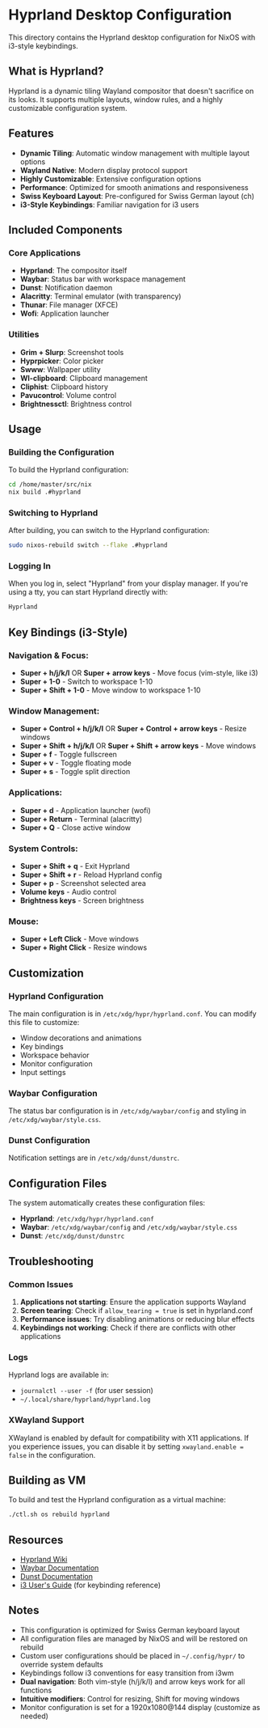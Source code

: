 # Hyprland Desktop Configuration

This directory contains the Hyprland desktop configuration for NixOS with i3-style keybindings.

## What is Hyprland?

Hyprland is a dynamic tiling Wayland compositor that doesn't sacrifice on its looks. It supports multiple layouts, window rules, and a highly customizable configuration system.

## Features

- **Dynamic Tiling**: Automatic window management with multiple layout options
- **Wayland Native**: Modern display protocol support
- **Highly Customizable**: Extensive configuration options
- **Performance**: Optimized for smooth animations and responsiveness
- **Swiss Keyboard Layout**: Pre-configured for Swiss German layout (ch)
- **i3-Style Keybindings**: Familiar navigation for i3 users

## Included Components

### Core Applications
- **Hyprland**: The compositor itself
- **Waybar**: Status bar with workspace management
- **Dunst**: Notification daemon
- **Alacritty**: Terminal emulator (with transparency)
- **Thunar**: File manager (XFCE)
- **Wofi**: Application launcher

### Utilities
- **Grim + Slurp**: Screenshot tools
- **Hyprpicker**: Color picker
- **Swww**: Wallpaper utility
- **Wl-clipboard**: Clipboard management
- **Cliphist**: Clipboard history
- **Pavucontrol**: Volume control
- **Brightnessctl**: Brightness control

## Usage

### Building the Configuration

To build the Hyprland configuration:

```bash
cd /home/master/src/nix
nix build .#hyprland
```

### Switching to Hyprland

After building, you can switch to the Hyprland configuration:

```bash
sudo nixos-rebuild switch --flake .#hyprland
```

### Logging In

When you log in, select "Hyprland" from your display manager. If you're using a tty, you can start Hyprland directly with:

```bash
Hyprland
```

## Key Bindings (i3-Style)

### **Navigation & Focus:**
- **Super + h/j/k/l** OR **Super + arrow keys** - Move focus (vim-style, like i3)
- **Super + 1-0** - Switch to workspace 1-10
- **Super + Shift + 1-0** - Move window to workspace 1-10

### **Window Management:**
- **Super + Control + h/j/k/l** OR **Super + Control + arrow keys** - Resize windows
- **Super + Shift + h/j/k/l** OR **Super + Shift + arrow keys** - Move windows
- **Super + f** - Toggle fullscreen
- **Super + v** - Toggle floating mode
- **Super + s** - Toggle split direction

### **Applications:**
- **Super + d** - Application launcher (wofi)
- **Super + Return** - Terminal (alacritty)
- **Super + Q** - Close active window

### **System Controls:**
- **Super + Shift + q** - Exit Hyprland
- **Super + Shift + r** - Reload Hyprland config
- **Super + p** - Screenshot selected area
- **Volume keys** - Audio control
- **Brightness keys** - Screen brightness

### **Mouse:**
- **Super + Left Click** - Move windows
- **Super + Right Click** - Resize windows

## Customization

### Hyprland Configuration

The main configuration is in `/etc/xdg/hypr/hyprland.conf`. You can modify this file to customize:

- Window decorations and animations
- Key bindings
- Workspace behavior
- Monitor configuration
- Input settings

### Waybar Configuration

The status bar configuration is in `/etc/xdg/waybar/config` and styling in `/etc/xdg/waybar/style.css`.

### Dunst Configuration

Notification settings are in `/etc/xdg/dunst/dunstrc`.

## Configuration Files

The system automatically creates these configuration files:

- **Hyprland**: `/etc/xdg/hypr/hyprland.conf`
- **Waybar**: `/etc/xdg/waybar/config` and `/etc/xdg/waybar/style.css`
- **Dunst**: `/etc/xdg/dunst/dunstrc`

## Troubleshooting

### Common Issues

1. **Applications not starting**: Ensure the application supports Wayland
2. **Screen tearing**: Check if `allow_tearing = true` is set in hyprland.conf
3. **Performance issues**: Try disabling animations or reducing blur effects
4. **Keybindings not working**: Check if there are conflicts with other applications

### Logs

Hyprland logs are available in:
- `journalctl --user -f` (for user session)
- `~/.local/share/hyprland/hyprland.log`

### XWayland Support

XWayland is enabled by default for compatibility with X11 applications. If you experience issues, you can disable it by setting `xwayland.enable = false` in the configuration.

## Building as VM

To build and test the Hyprland configuration as a virtual machine:

```bash
./ctl.sh os rebuild hyprland
```

## Resources

- [Hyprland Wiki](https://wiki.hyprland.org/)
- [Waybar Documentation](https://github.com/Alexays/Waybar/wiki)
- [Dunst Documentation](https://dunst-project.org/documentation/)
- [i3 User's Guide](https://i3wm.org/docs/userguide.html) (for keybinding reference)

## Notes

- This configuration is optimized for Swiss German keyboard layout
- All configuration files are managed by NixOS and will be restored on rebuild
- Custom user configurations should be placed in `~/.config/hypr/` to override system defaults
- Keybindings follow i3 conventions for easy transition from i3wm
- **Dual navigation**: Both vim-style (h/j/k/l) and arrow keys work for all functions
- **Intuitive modifiers**: Control for resizing, Shift for moving windows
- Monitor configuration is set for a 1920x1080@144 display (customize as needed) 